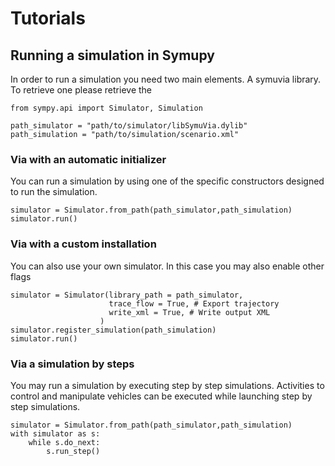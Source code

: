 # Tutorials 

## Running a simulation in Symupy 

In order to run a simulation you need two main elements. A symuvia library. To retrieve one please retrieve the 

```{python}
from sympy.api import Simulator, Simulation 

path_simulator = "path/to/simulator/libSymuVia.dylib"
path_simulation = "path/to/simulation/scenario.xml" 
```

### Via with an automatic initializer 

You can run a simulation by using one of the specific constructors designed to run the simulation. 

```{python}
simulator = Simulator.from_path(path_simulator,path_simulation)
simulator.run()
```

### Via with a custom installation 

You can also use your own simulator. In this case you may also enable other flags

```{python}
simulator = Simulator(library_path = path_simulator, 
                      trace_flow = True, # Export trajectory
                      write_xml = True, # Write output XML
                    )
simulator.register_simulation(path_simulation)
simulator.run()
```

### Via a simulation by steps 

You may run a simulation by executing step by step simulations. Activities to control and manipulate vehicles can be executed while launching step by step simulations. 

```{python}
simulator = Simulator.from_path(path_simulator,path_simulation)
with simulator as s: 
    while s.do_next:
        s.run_step()
```